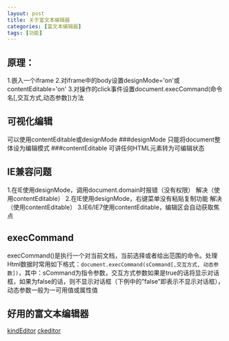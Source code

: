 ```yaml
---
layout: post
title: 关于富文本编辑器
categories: [富文本编辑器]
tags: [功能]
---
```



## 原理：

1.嵌入一个iframe
2.对iframe中的body设置designMode='on'或contentEditable='on'
3.对操作的click事件设置document.execCommand(命令名[,交互方式,动态参数])方法


## 可视化编辑

可以使用contentEditable或designMode
###designMode
只能将document整体设为编辑模式
###contentEditable
可讲任何HTML元素转为可编辑状态

## IE兼容问题

1.在IE使用designMode，调用document.domain时报错（没有权限）
解决（使用contentEditable）
2.在IE使用designMode，右键菜单没有粘贴复制功能
解决（使用contentEditable）
3.IE6/IE7使用contentEditable，编辑区会自动获取焦点

## execCommand

execCommand()是执行一个对当前文档，当前选择或者给出范围的命令。处理Html数据时常用如下格式：`document.execCommand(sCommand[,交互方式, 动态参数])`，其中：sCommand为指令参数，交互方式参数如果是true的话将显示对话框，如果为false的话，则不显示对话框（下例中的”false”即表示不显示对话框），动态参数一般为一可用值或属性值




## 好用的富文本编辑器

[kindEditor][1]
[ckeditor][2]


  [1]: http://kindeditor.net/demo.php
  [2]: http://ckeditor.com/